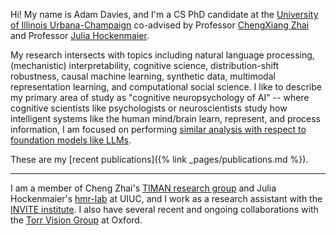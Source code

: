 Hi! My name is Adam Davies, and I'm a CS PhD candidate at the [University of Illinois Urbana-Champaign](https://illinois.edu/) co-advised by Professor [ChengXiang Zhai](http://czhai.cs.illinois.edu/) and Professor [Julia Hockenmaier](https://siebelschool.illinois.edu/about/people/faculty/juliahmr).

My research intersects with topics including natural language processing, (mechanistic) interpretability, cognitive science, distribution-shift robustness, causal machine learning, synthetic data, multimodal representation learning, and computational social science.
I like to describe my primary area of study as "cognitive neuropsychology of AI" -- where cognitive scientists like psychologists or neuroscientists study how intelligent systems like the human mind/brain learn, represent, and process information, I am focused on performing [similar analysis with respect to foundation models like LLMs](https://arxiv.org/abs/2408.05859).
<!-- In particular, my main focus is on interpretable analysis of semantic representation in foundation models like large language models, studying how they learn, represent, and process the meaning in language. -->

These are my [recent publications]({% link _pages/publications.md %}).

---

<!-- ***Current:*** -->
I am a member of Cheng Zhai's [TIMAN research group](https://timan.cs.illinois.edu/) and Julia Hockenmaier's [hmr-lab](https://hmr-lab.github.io/) at UIUC, and I work as a research assistant with the [INVITE institute](https://invite.illinois.edu/).
I also have several recent and ongoing collaborations with the [Torr Vision Group](https://torrvision.com/) at Oxford.
<!-- (To get a sense for what I've been working on in this role, see my [recent]({% link _pages/publications.md %}#calm) [preprints]({% link _pages/publications.md %}#njpp) -- coming soon to a conference near you.) -->

<!-- ***Past:*** -->
<!-- I was a doctoral research assistant with the [NCSA](https://www.ncsa.illinois.edu/) from August 2021 through July 2022, 
and with Professor [Heng Ji](http://blender.cs.illinois.edu/hengji.html) from August 2022 through July 2023.
I graduated *cum laude* from the University of Utah in Spring 2021 with B.S. degrees in both Computer Science and Cognitive Science, for which I was advised by Professors [Ellen Riloff](http://www.cs.utah.edu/~riloff/) and [Dustin Stokes](http://stokes.mentalpaint.net/Dustin_Stokes.html) (respectively). -->
